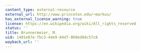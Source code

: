 ```yaml
---
content_type: external-resource
external_url: http://www.princeton.edu/~markus/
has_external_license_warning: true
license: https://en.wikipedia.org/wiki/All_rights_reserved
status: ''
title: Brunnermeier, M.
uid: 1401e87e-fbc3-44e9-84d7-069ed84c57c8
wayback_url: ''
---
```

